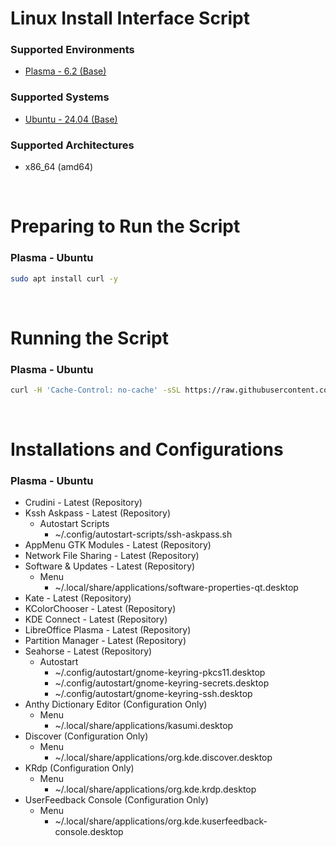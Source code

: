 # Linux Install Interface Script

### Supported Environments
- [Plasma - 6.2 (Base)](https://kde.org/plasma-desktop/)

### Supported Systems
- [Ubuntu - 24.04 (Base)](https://ubuntu.com/download)

### Supported Architectures
- x86_64 (amd64)

<br/>

# Preparing to Run the Script

### Plasma - Ubuntu
```bash
sudo apt install curl -y
```

<br/>

# Running the Script

### Plasma - Ubuntu
```bash
curl -H 'Cache-Control: no-cache' -sSL https://raw.githubusercontent.com/daniloancilotto/linux-install-interface-script/master/plasma-ubuntu.sh | bash
```

<br/>

# Installations and Configurations

### Plasma - Ubuntu
- Crudini - Latest (Repository)
- Kssh Askpass - Latest (Repository)
  - Autostart Scripts
    - ~/.config/autostart-scripts/ssh-askpass.sh
- AppMenu GTK Modules - Latest (Repository)
- Network File Sharing - Latest (Repository)
- Software & Updates - Latest (Repository)
  - Menu
    - ~/.local/share/applications/software-properties-qt.desktop
- Kate - Latest (Repository)
- KColorChooser - Latest (Repository)
- KDE Connect - Latest (Repository)
- LibreOffice Plasma - Latest (Repository)
- Partition Manager - Latest (Repository)
- Seahorse - Latest (Repository)
  - Autostart
    - ~/.config/autostart/gnome-keyring-pkcs11.desktop
    - ~/.config/autostart/gnome-keyring-secrets.desktop
    - ~/.config/autostart/gnome-keyring-ssh.desktop
- Anthy Dictionary Editor (Configuration Only)
  - Menu
    - ~/.local/share/applications/kasumi.desktop
- Discover (Configuration Only)
  - Menu
    - ~/.local/share/applications/org.kde.discover.desktop
- KRdp (Configuration Only)
  - Menu
    - ~/.local/share/applications/org.kde.krdp.desktop
- UserFeedback Console (Configuration Only)
  - Menu
    - ~/.local/share/applications/org.kde.kuserfeedback-console.desktop
